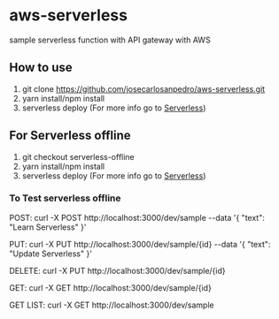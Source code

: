 # aws-serverless

sample serverless function with API gateway with AWS

## How to use
1. git clone https://github.com/josecarlosanpedro/aws-serverless.git
2. yarn install/npm install
3. serverless deploy (For more info go to [Serverless](https://www.serverless.com))

## For Serverless offline 
1. git checkout serverless-offline
2. yarn install/npm install
3. serverless deploy (For more info go to [Serverless](https://www.serverless.com))

### To Test serverless offline
POST: curl -X POST http://localhost:3000/dev/sample --data '{ "text": "Learn Serverless" }'

PUT: curl -X PUT http://localhost:3000/dev/sample/{id} --data '{ "text": "Update Serverless" }'

DELETE: curl -X PUT http://localhost:3000/dev/sample/{id}

GET: curl -X GET http://localhost:3000/dev/sample/{id}

GET LIST:  curl -X GET http://localhost:3000/dev/sample
